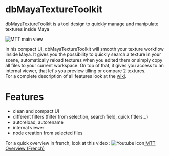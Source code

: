 dbMayaTextureToolkit
====================

dbMayaTextureToolkit is a tool design to quickly manage and manipulate textures inside Maya

![MTT main view](https://raw.githubusercontent.com/wiki/Bioeden/dbMayaTextureToolkit/images/MTT_main.png)

In his compact UI, dbMayaTextureToolkit will smooth your texture workflow inside Maya. It gives you the possibility to quickly search a texture in your scene, automatically reload textures when you edited them or simply copy all files to your current workspace. On top of that, it gives you access to an internal viewer, that let's you preview tilling or compare 2 textures.  
For a complete description of all features look at the [wiki](https://github.com/Bioeden/dbMayaTextureToolkit/wiki).

Features
========

 * clean and compact UI
 * different filters (filter from selection, search field, quick fitlers...)
 * autoreload, autorename
 * internal viewer
 * node creation from selected files


For a quick overview in french, look at this video :
![Youtube icon](https://raw.githubusercontent.com/wiki/Bioeden/dbMayaTextureToolkit/images/icons/YouTube.png)<a href="http://www.youtube.com/watch?v=t5UZwufOuuI" target="_blank"> MTT Overview (French)</a>
